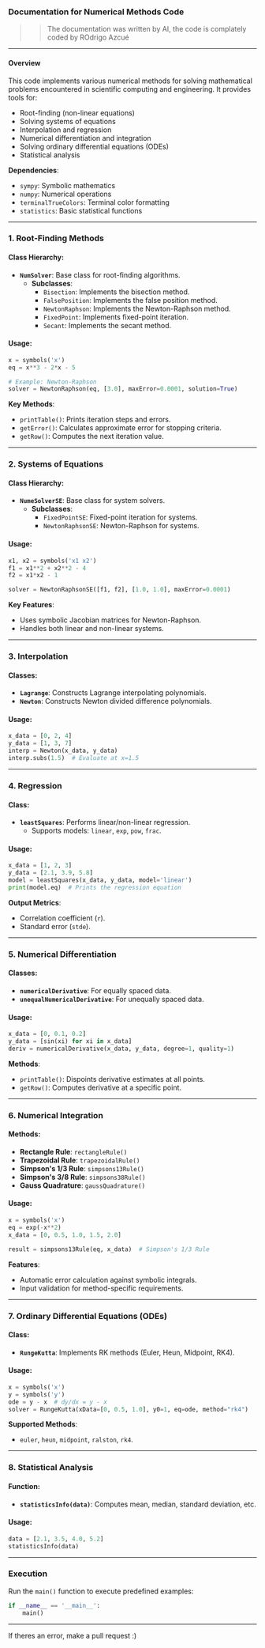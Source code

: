 ### Documentation for Numerical Methods Code

>>The documentation was written by AI, 
>>the code is complately coded by ROdrigo Azcué

---

#### **Overview**
This code implements various numerical methods for solving mathematical problems encountered in scientific computing and engineering. It provides tools for:
- Root-finding (non-linear equations)
- Solving systems of equations
- Interpolation and regression
- Numerical differentiation and integration
- Solving ordinary differential equations (ODEs)
- Statistical analysis

**Dependencies**:
- `sympy`: Symbolic mathematics
- `numpy`: Numerical operations
- `terminalTrueColors`: Terminal color formatting
- `statistics`: Basic statistical functions

---

### **1. Root-Finding Methods**
#### **Class Hierarchy**:
- **`NumSolver`**: Base class for root-finding algorithms.
  - **Subclasses**:
    - `Bisection`: Implements the bisection method.
    - `FalsePosition`: Implements the false position method.
    - `NewtonRaphson`: Implements the Newton-Raphson method.
    - `FixedPoint`: Implements fixed-point iteration.
    - `Secant`: Implements the secant method.

#### **Usage**:
```python
x = symbols('x')
eq = x**3 - 2*x - 5

# Example: Newton-Raphson
solver = NewtonRaphson(eq, [3.0], maxError=0.0001, solution=True)
```

**Key Methods**:
- `printTable()`: Prints iteration steps and errors.
- `getError()`: Calculates approximate error for stopping criteria.
- `getRow()`: Computes the next iteration value.

---

### **2. Systems of Equations**
#### **Class Hierarchy**:
- **`NumeSolverSE`**: Base class for system solvers.
  - **Subclasses**:
    - `FixedPointSE`: Fixed-point iteration for systems.
    - `NewtonRaphsonSE`: Newton-Raphson for systems.

#### **Usage**:
```python
x1, x2 = symbols('x1 x2')
f1 = x1**2 + x2**2 - 4
f2 = x1*x2 - 1

solver = NewtonRaphsonSE([f1, f2], [1.0, 1.0], maxError=0.0001)
```

**Key Features**:
- Uses symbolic Jacobian matrices for Newton-Raphson.
- Handles both linear and non-linear systems.

---

### **3. Interpolation**
#### **Classes**:
- **`Lagrange`**: Constructs Lagrange interpolating polynomials.
- **`Newton`**: Constructs Newton divided difference polynomials.

#### **Usage**:
```python
x_data = [0, 2, 4]
y_data = [1, 3, 7]
interp = Newton(x_data, y_data)
interp.subs(1.5)  # Evaluate at x=1.5
```

---

### **4. Regression**
#### **Class**:
- **`leastSquares`**: Performs linear/non-linear regression.
  - Supports models: `linear`, `exp`, `pow`, `frac`.

#### **Usage**:
```python
x_data = [1, 2, 3]
y_data = [2.1, 3.9, 5.8]
model = leastSquares(x_data, y_data, model='linear')
print(model.eq)  # Prints the regression equation
```

**Output Metrics**:
- Correlation coefficient (`r`).
- Standard error (`stde`).

---

### **5. Numerical Differentiation**
#### **Classes**:
- **`numericalDerivative`**: For equally spaced data.
- **`unequalNumericalDerivative`**: For unequally spaced data.

#### **Usage**:
```python
x_data = [0, 0.1, 0.2]
y_data = [sin(xi) for xi in x_data]
deriv = numericalDerivative(x_data, y_data, degree=1, quality=1)
```

**Methods**:
- `printTable()`: Dispoints derivative estimates at all points.
- `getRow()`: Computes derivative at a specific point.

---

### **6. Numerical Integration**
#### **Methods**:
- **Rectangle Rule**: `rectangleRule()`
- **Trapezoidal Rule**: `trapezoidalRule()`
- **Simpson's 1/3 Rule**: `simpsons13Rule()`
- **Simpson's 3/8 Rule**: `simpsons38Rule()`
- **Gauss Quadrature**: `gaussQuadrature()`

#### **Usage**:
```python
x = symbols('x')
eq = exp(-x**2)
x_data = [0, 0.5, 1.0, 1.5, 2.0]

result = simpsons13Rule(eq, x_data)  # Simpson's 1/3 Rule
```

**Features**:
- Automatic error calculation against symbolic integrals.
- Input validation for method-specific requirements.

---

### **7. Ordinary Differential Equations (ODEs)**
#### **Class**:
- **`RungeKutta`**: Implements RK methods (Euler, Heun, Midpoint, RK4).

#### **Usage**:
```python
x = symbols('x')
y = symbols('y')
ode = y - x  # dy/dx = y - x
solver = RungeKutta(xData=[0, 0.5, 1.0], y0=1, eq=ode, method="rk4")
```

**Supported Methods**:
- `euler`, `heun`, `midpoint`, `ralston`, `rk4`.

---

### **8. Statistical Analysis**
#### **Function**:
- **`statisticsInfo(data)`**: Computes mean, median, standard deviation, etc.

#### **Usage**:
```python
data = [2.1, 3.5, 4.0, 5.2]
statisticsInfo(data)
```

---

### **Execution**
Run the `main()` function to execute predefined examples:
```python
if __name__ == '__main__':
    main()
```

---

If theres an error, make a pull request :)